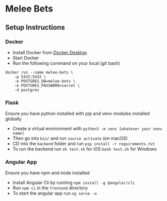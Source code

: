 # Melee Bets

## Setup Instructions

### Docker

- Install Docker from [Docker Desktop](https://www.docker.com/products/docker-desktop/)
- Start Docker
- Run the following command on your local (git bash)
``` 
docker run --name melee-bets \
    -p 5432:5432 \
    -e POSTGRES_DB=melee-bets \
    -e POSTGRES_PASSWORD=secret \
    -d postgres
```

### Flask
Ensure you have python installed with pip and venv modules installed globally
- Create a virtual environment with `python3 -m venv [whatever your venv name]`
- Then go into `bin/` and run `source activate` (on macOS)
- CD into the `backend` folder and run `pip install -r requirements.txt`
- To run the backend run `sh test.sh` for iOS `bash test.sh` for Windows

### Angular App
Ensure you have npm and node installed
- Install Angular Cli by running `npm install -g @angular/cli`
- Run `npm ci` in the `frontend` directory
- To start the angular app run `ng serve -o`
